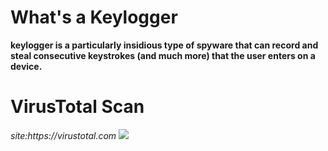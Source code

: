 # What's a Keylogger
**keylogger is a particularly insidious type of spyware that can record and steal consecutive keystrokes (and much more) that the user enters on a device.**
# VirusTotal Scan
_site:https://virustotal.com_
<img src="image.png">
